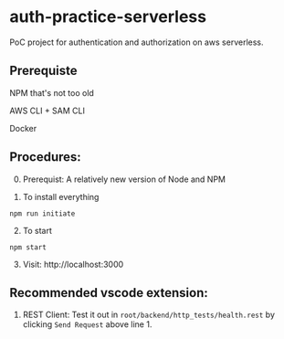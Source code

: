 # auth-practice-serverless
PoC project for authentication and authorization on aws serverless.

## Prerequiste

NPM that's not too old

AWS CLI + SAM CLI

Docker

## Procedures:

0. Prerequist: A relatively new version of Node and NPM

1. To install everything
```console
npm run initiate
```

2. To start
```console
npm start
```

3. Visit: http://localhost:3000

## Recommended vscode extension:

1. REST Client: Test it out in `root/backend/http_tests/health.rest` by clicking `Send Request` above line 1.
